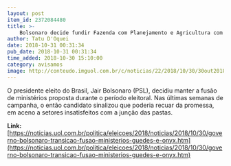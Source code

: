 ```yaml
---
layout: post
item_id: 2372084480
title: >-
    Bolsonaro decide fundir Fazenda com Planejamento e Agricultura com Ambiente
author: Tatu D'Oquei
date: 2018-10-31 00:31:34
pub_date: 2018-10-31 00:31:34
time_added: 2018-10-30 15:10:00
category: avisamos
image: http://conteudo.imguol.com.br/c/noticias/22/2018/10/30/30out2018---o-deputado-onyx-lorenzoni-gustavo-bebianno-ex-presidente-do-psl-e-paulo-guedes-futuro-ministro-durante-entrevista-coletiva-no-jardim-botanico-apos-reuniao-com-jair-bolsonaro-1540927927743_956x500.jpg
---
```


O presidente eleito do Brasil, Jair Bolsonaro (PSL), decidiu manter a fusão de ministérios proposta durante o período eleitoral. Nas últimas semanas de campanha, o então candidato sinalizou que poderia recuar da promessa, em aceno a setores insatisfeitos com a junção das pastas.

**Link:** [https://noticias.uol.com.br/politica/eleicoes/2018/noticias/2018/10/30/governo-bolsonaro-transicao-fusao-ministerios-guedes-e-onyx.htm](https://noticias.uol.com.br/politica/eleicoes/2018/noticias/2018/10/30/governo-bolsonaro-transicao-fusao-ministerios-guedes-e-onyx.htm)

